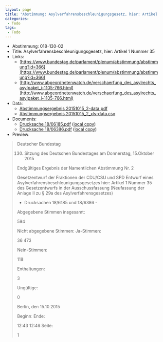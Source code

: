 ```yaml
---
layout: page
title: "Abstimmung: Asylverfahrensbeschleunigungsgesetz, hier: Artikel 1 Nummer 35"
categories:
 - Todo
tags:
 - Todo
---
```


* Abstimmung: 018-130-02
* Title: Asylverfahrensbeschleunigungsgesetz, hier: Artikel 1 Nummer 35
* Links: 
    * [https://www.bundestag.de/parlament/plenum/abstimmung/abstimmung?id=366](https://www.bundestag.de/parlament/plenum/abstimmung/abstimmung?id=366)
    * [http://www.abgeordnetenwatch.de/verschaerfung_des_asylrechts_asylpaket_i-1105-766.html](http://www.abgeordnetenwatch.de/verschaerfung_des_asylrechts_asylpaket_i-1105-766.html)
* Data: 
    * [Abstimmungsergebnis 20151015_2-data.pdf](/res/abstimmungsliste/20151015_2-data.pdf)
    * [Abstimmungsergebnis 20151015_2_xls-data.csv](/res/abstimmungsliste/analyses/20151015_2_xls-data.csv)
* Documents: 
    * [Drucksache 18/06185.pdf](http://dip21.bundestag.de/dip21/btd/18/061/1806185.pdf) ([local copy](/res/abstimmungsdaten/018-130-02/1806185.pdf))
    * [Drucksache 18/06386.pdf](http://dip21.bundestag.de/dip21/btd/18/063/1806386.pdf) ([local copy](/res/abstimmungsdaten/018-130-02/1806386.pdf))
* Preview: 
> Deutscher Bundestag
> 
> 130. Sitzung des Deutschen Bundestages
> am Donnerstag, 15.Oktober 2015
> 
> Endgültiges Ergebnis der Namentlichen Abstimmung Nr. 2
> 
> Gesetzentwurf der Fraktionen der CDU/CSU und SPD
> Entwurf eines Asylverfahrensbeschleunigungsgesetzes
> hier: Artikel 1 Nummer 35 des Gesetzentwurfs in der Ausschussfassung (Neufassung der
> Anlage II zu § 29a des Asylverfahrensgesetzes)
> - Drucksachen 18/6185 und 18/6386 -
> 
> Abgegebene Stimmen insgesamt:
> 
> 594
> 
> Nicht abgegebene Stimmen:
> Ja-Stimmen:
> 
> 36
> 473
> 
> Nein-Stimmen:
> 
> 118
> 
> Enthaltungen:
> 
> 3
> 
> Ungültige:
> 
> 0
> 
> Berlin, den 15.10.2015
> 
> Beginn:
> Ende:
> 
> 12:43
> 12:46
> Seite:
> 
> 1
> 
> 
